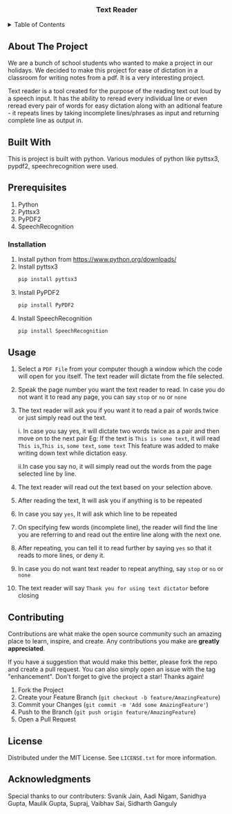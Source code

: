 <h3 align="center">Text Reader</h3>
</div>
<details>
  <summary>Table of Contents</summary>
  <ol>
    <li>
      <a href="#about-the-project">About The Project</a>
    </li>
    <li><a href="#installation">Installation</a></li>
    <li><a href="#usage">Usage</a></li>
    <li><a href="#contributing">Contributing</a></li>
    <li><a href="#license">License</a></li>
    <li><a href="#acknowledgments">Acknowledgments</a></li>
  </ol>
</details>

## About The Project
We are a bunch of school students who wanted to make a project in our holidays. We decided to make this project for ease of dictation in a classroom for writing notes from a pdf. It is a very interesting project.

Text reader is a tool created for the purpose of the reading text out loud by a speech input. It has the ability to reread every individual line or even reread every pair of words for easy dictation along with an aditional feature - it repeats lines by taking incomplete lines/phrases as input and returning complete line as output in.

## Built With

This is project is built with python. Various modules of python like pyttsx3, pypdf2, speechrecognition were used.

## Prerequisites
1) Python
2) Pyttsx3
3) PyPDF2
4) SpeechRecognition

### Installation

1. Install python from https://www.python.org/downloads/
2. Install pyttsx3
   ```sh
   pip install pyttsx3
   ```
3. Install PyPDF2
   ```sh
   pip install PyPDF2
   ```
4. Install SpeechRecognition
   ```sh
   pip install SpeechRecognition
   ```

## Usage
1. Select a ```PDF File``` from your computer though a window which the code will open for you itself. The text reader will dictate from the file selected.

2. Speak the page number you want the text reader to read. In case you do not want it to read any page, you can say ```stop``` or ```no``` or ```none```

3. The text reader will ask you if you want it to read a pair of words twice or just simply read out the text.

   i. In case you say yes, it will dictate two words twice as a pair and then move on to the next pair
        Eg: If the text is ```This is some text```, it will read ```This is```,```This is```, ```some text```, ```some text```
      This feature was added to make writing down text while dictation easy.
   
   ii.In case you say no, it will simply read out the words from the page selected line by line.

4. The text reader will read out the text based on your selection above.

5. After reading the text, It will ask you if anything is to be repeated

6. In case you say ```yes```, It will ask which line to be repeated

7. On specifying few words (incomplete line), the reader will find the line you are referring to and read out the entire line along with the next one.

8. After repeating, you can tell it to read further by saying ```yes``` so that it reads to more lines, or deny it.

9. In case you do not want text reader to repeat anything, say ```stop``` or ```no``` or ```none```

10. The text reader will say ```Thank you for using text dictator``` before closing

## Contributing
Contributions are what make the open source community such an amazing place to learn, inspire, and create. Any contributions you make are **greatly appreciated**.

If you have a suggestion that would make this better, please fork the repo and create a pull request. You can also simply open an issue with the tag "enhancement".
Don't forget to give the project a star! Thanks again!

1. Fork the Project
2. Create your Feature Branch (`git checkout -b feature/AmazingFeature`)
3. Commit your Changes (`git commit -m 'Add some AmazingFeature'`)
4. Push to the Branch (`git push origin feature/AmazingFeature`)
5. Open a Pull Request

## License

Distributed under the MIT License. See `LICENSE.txt` for more information.

## Acknowledgments
Special thanks to our contributers:
Svanik Jain,
Aadi Nigam,
Sanidhya Gupta,
Maulik Gupta,
Supraj,
Vaibhav Sai,
Sidharth Ganguly
